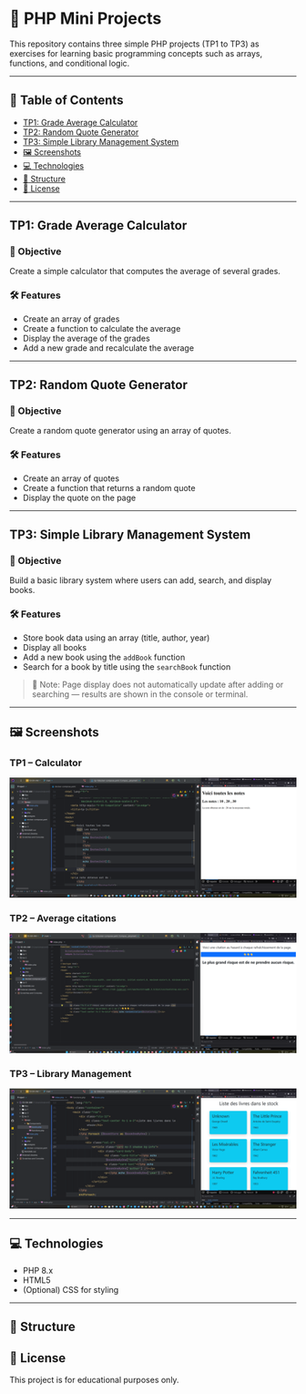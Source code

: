 # 📘 PHP Mini Projects

This repository contains three simple PHP projects (TP1 to TP3) as exercises for learning basic programming concepts such as arrays, functions, and conditional logic.

---

## 📌 Table of Contents

- [TP1: Grade Average Calculator](#tp1-grade-average-calculator)
- [TP2: Random Quote Generator](#tp2-random-quote-generator)
- [TP3: Simple Library Management System](#tp3-simple-library-management-system)
- [🖼️ Screenshots](#️-screenshots)
- [💻 Technologies](#-technologies)
- [📂 Structure](#-structure)
- [📎 License](#-license)

---

## TP1: Grade Average Calculator

### 🎯 Objective
Create a simple calculator that computes the average of several grades.

### 🛠️ Features
- Create an array of grades
- Create a function to calculate the average
- Display the average of the grades
- Add a new grade and recalculate the average

---

## TP2: Random Quote Generator

### 🎯 Objective
Create a random quote generator using an array of quotes.

### 🛠️ Features
- Create an array of quotes
- Create a function that returns a random quote
- Display the quote on the page

---

## TP3: Simple Library Management System

### 🎯 Objective
Build a basic library system where users can add, search, and display books.

### 🛠️ Features
- Store book data using an array (title, author, year)
- Display all books
- Add a new book using the `addBook` function
- Search for a book by title using the `searchBook` function

> 🔸 Note: Page display does not automatically update after adding or searching — results are shown in the console or terminal.

---

## 🖼️ Screenshots

### TP1 – Calculator  
![TP1 Screenshot](files/screenshot-tp1.png)

### TP2 – Average citations  
![TP1 Screenshot](files/screenshot-tp2.png)

### TP3 – Library Management  
![TP3 Screenshot](files/screenshot-tp3.png)

---

## 💻 Technologies

- PHP 8.x
- HTML5
- (Optional) CSS for styling

---

## 📂 Structure


## 📎 License

This project is for educational purposes only.
